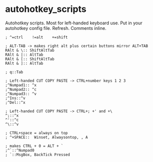 # autohotkey_scripts

Autohotkey scripts. Most for left-handed keyboard use. Put in your autohotkey config file. Refresh. Comments inline.

```
; ^=ctrl    !=alt    +=shift

; ALT-TAB -> makes right alt plus certain buttons mirror ALT+TAB
RAlt & \:: ShiftAltTab
RAlt & |:: AltTab
RAlt & [:: ShiftAltTab
RAlt & ]:: AltTab

; q::Tab

; Left-handed CUT COPY PASTE -> CTRL+number keys 1 2 3
;^Numpad1:: ^x
;^Numpad2:: ^c
;^Numpad3:: ^v
;^Ins::^v
;^Del::^x

; Left-handed CUT COPY PASTE -> CTRL+; +' and +\
^;::^x
^'::^c
^\::^v

; CTRL+space = always on top
; ^+SPACE::  Winset, Alwaysontop, , A

; makes CTRL + 0 = ALT + `
;^`::^Numpad0
; `::MsgBox, BackTick Pressed
```
